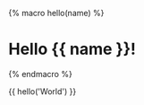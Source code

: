 ---
---

<!-- macro definition -->
{% macro hello(name) %}
<h1>Hello {{ name }}!</h1>
{% endmacro %}

<!-- content -->
{{ hello('World') }}
